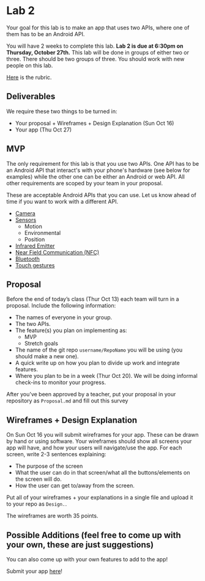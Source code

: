 # Lab 2

Your goal for this lab is to make an app that uses two APIs, where one of them has to be an Android API. 

You will have 2 weeks to complete this lab. **Lab 2 is due at 6:30pm on Thursday, October 27th.** This lab will be done in groups of either two or three. There should be two groups of three. You should work with new people on this lab.

[Here](./RUBRIC.md) is the rubric.

## Deliverables
We require these two things to be turned in:
* Your proposal + Wireframes + Design Explanation (Sun Oct 16)
* Your app (Thu Oct 27)

## MVP
The only requirement for this lab is that you use two APIs. One API has to be an Android API that interact's with your phone's hardware (see below for examples) while the other one can be either an Android or web API. All other requirements are scoped by your team in your proposal.

These are acceptable Android APIs that you can use. Let us know ahead of time if you want to work with a different API.

* [Camera](https://developer.android.com/reference/android/hardware/camera2/package-summary.html)
* [Sensors](https://developer.android.com/guide/topics/sensors/sensors_overview.html)
  * Motion
  * Environmental
  * Position
* [Infrared Emitter](https://developer.android.com/reference/android/hardware/ConsumerIrManager.html)
* [Near Field Communication (NFC)](https://developer.android.com/guide/topics/connectivity/nfc/index.html)
* [Bluetooth](https://developer.android.com/guide/topics/connectivity/bluetooth.html)
* [Touch gestures](https://developer.android.com/training/gestures/index.html)

## Proposal
Before the end of today’s class (Thur Oct 13) each team will turn in a proposal. Include the following information:

* The names of everyone in your group.
* The two APIs.
* The feature(s) you plan on implementing as:
  * MVP
  * Stretch goals
* The name of the git repo `username/RepoNamo` you will be using (you should make a new one).
* A quick write up on how you plan to divide up work and integrate features.
* Where you plan to be in a week (Thur Oct 20). We will be doing informal check-ins to monitor your progress.

After you've been approved by a teacher, put your proposal in your repository as `Proposal.md` and fill out this survey

## Wireframes + Design Explanation

On Sun Oct 16 you will submit wireframes for your app. These can be drawn by hand or using software. Your wireframes should show all screens your app will have, and how your users will navigate/use the app. For each screen, write 2-3 sentences explaining:

- The purpose of the screen
- What the user can do in that screen/what all the buttons/elements on the screen will do.
- How the user can get to/away from the screen.

Put all of your wireframes + your explanations in a single file and upload it to your repo as `Design.`.

The wireframes are worth 35 points.

## Possible Additions (feel free to come up with your own, these are just suggestions)

You can also come up with your own features to add to the app!

Submit your app [here]()!
